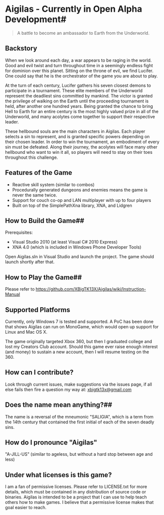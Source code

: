 # Aigilas - Currently in Open Alpha Development#
> A battle to become an ambassador to Earth from the Underworld.

## Backstory ##
When we look around each day, a war appears to be raging in the world. Good and evil twist and turn throughout time in a seemingly endless fight for dominion over this planet. Sitting on the throne of evil, we find Lucifer. One could say that he is the orchestrator of the game you are about to play.

At the turn of each century, Lucifer gathers his seven closest demons to participate in a tournament. These elite members of the Underworld represent the deadliest sins committed by mankind. The victor is granted the privilege of walking on the Earth until the proceeding tournament is held, after another one hundred years. Being granted the chance to bring Hell to Earth for an entire century is the most highly valued prize in all of the Underworld, and many acolytes come together to support their respective leader.

These hellbound souls are the main characters in Aigilas. Each player selects a sin to represent, and is granted specific powers depending on their chosen leader. In order to win the tournament, an embodiment of every sin must be defeated. Along their journey, the acolytes will face many other hellbound who want to win it all, so players will need to stay on their toes throughout this challenge.

## Features of the Game ##
* Reactive skill system (similar to combos)
* Procedurally generated dungeons and enemies means the game is never the same twice.
* Support for couch co-op and LAN multiplayer with up to four players
* Built on top of the SimplePathXna library, XNA, and Lidgren


## How to Build the Game##
Prerequisites:

* Visual Studio 2010 (at least Visual C# 2010 Express)
* XNA 4.0 (which is included in Windows Phone Developer Tools)

Open Aigilas.sln in Visual Studio and launch the project. The game should launch shortly after that.

## How to Play the Game##
Please refer to <https://github.com/XBigTK13X/Aigilas/wiki/Instruction-Manual>

## Supported Platforms ##
Currently, only Windows 7 is tested and supported. A PoC has been done that shows Aigilas can run on MonoGame, which would open up support for Linux and Mac OS X.

The game originally targeted Xbox 360, but then I graduated college and lost my Creators Club account. Should this game ever raise enough interest (and money) to sustain a new account, then I will resume testing on the 360.

## How can I contribute? ##
Look through current issues, make suggestions via the issues page, if all else fails then fire a question my way at: xbigtk13x@gmail.com

## Does the name mean anything?##
The name is a reversal of the mneumonic "SALIGIA", which is a term from the 14th century that contained the first initial of each of the seven deadly sins.

## How do I pronounce "Aigilas" ##
"A-JILL-US" (similar to ageless, but without a hard stop between age and less)

## Under what licenses is this game? ##
I am a fan of permissive licenses. Please refer to LICENSE.txt for more details, which must be contained in any distribution of source code or binaries. Aigilas is intended to be a project that I can use to help teach others how to make games. I believe that a permissive license makes that goal easier to reach.